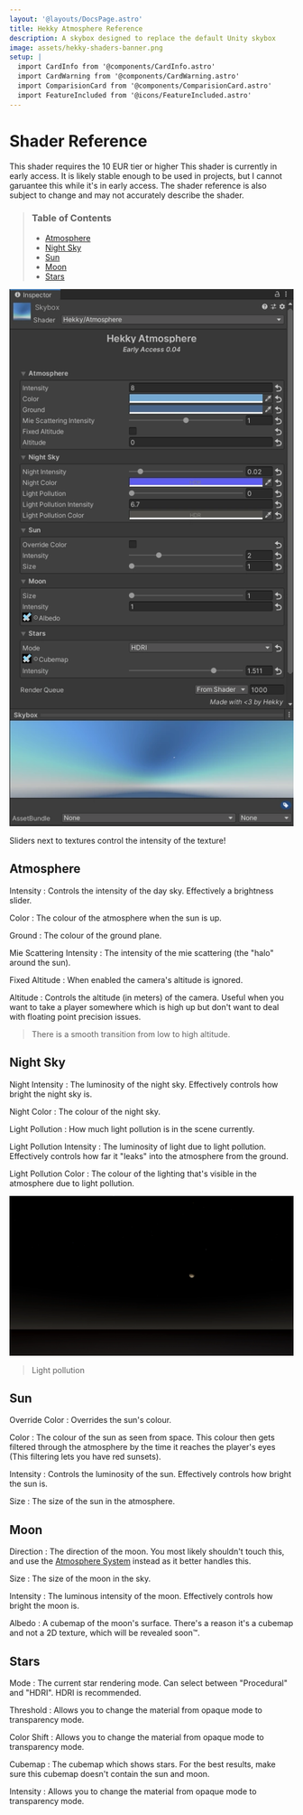```yaml
---
layout: '@layouts/DocsPage.astro'
title: Hekky Atmosphere Reference
description: A skybox designed to replace the default Unity skybox
image: assets/hekky-shaders-banner.png
setup: | 
  import CardInfo from '@components/CardInfo.astro'
  import CardWarning from '@components/CardWarning.astro'
  import ComparisionCard from '@components/ComparisionCard.astro'
  import FeatureIncluded from '@icons/FeatureIncluded.astro'
---
```


# Shader Reference

<CardInfo title="Patreon only">
	This shader requires the 10 EUR tier or higher
</CardInfo>

<CardWarning title="Early access">
	This shader is currently in early access. It is likely stable enough to be used in projects, but I cannot garuantee this while it's in early access. The shader reference is also subject to change and may not accurately describe the shader.
</CardWarning>

> ### Table of Contents
> 
> - [Atmosphere](#atmosphere)
> - [Night Sky](#night-sky)
> - [Sun](#sun)
> - [Moon](#moon)
> - [Stars](#stars)
> 
![Shader Inspector](/en/hekkyatmosphere_shader_inspector_full.webp)

<CardInfo title="Sliders">
Sliders next to textures control the intensity of the texture!
</CardInfo>

## Atmosphere

Intensity
: Controls the intensity of the day sky. Effectively a brightness slider.

Color
: The colour of the atmosphere when the sun is up.

Ground
: The colour of the ground plane.

Mie Scattering Intensity
: The intensity of the mie scattering (the "halo" around the sun).

Fixed Altitude
: When enabled the camera's altitude is ignored.

Altitude
: Controls the altitude (in meters) of the camera. Useful when you want to take a player somewhere which is high up but don't want to deal with floating point precision issues.

<ComparisionCard beforeSrc="/shared/img/hekky-atmosphere-low-altitude.webp" beforeTxt="Low Altitude" afterSrc="/shared/img/hekky-atmosphere-high-altitude.webp" afterTxt="High Altitude" color="#fff" />

> There is a smooth transition from low to high altitude.

## Night Sky

Night Intensity
: The luminosity of the night sky. Effectively controls how bright the night sky is.

Night Color
: The colour of the night sky.

Light Pollution
: How much light pollution is in the scene currently.

Light Pollution Intensity
: The luminosity of light due to light pollution. Effectively controls how far it "leaks" into the atmosphere from the ground.

Light Pollution Color
: The colour of the lighting that's visible in the atmosphere due to light pollution.

![Light pollution example](/shared/img/hekky-atmosphere-light-pollution.webp)

> Light pollution

## Sun

Override Color
: Overrides the sun's colour.

Color
: The colour of the sun as seen from space. This colour then gets filtered through the atmosphere by the time it reaches the player's eyes (This filtering lets you have red sunsets).

Intensity
: Controls the luminosity of the sun. Effectively controls how bright the sun is.

Size
: The size of the sun in the atmosphere.

## Moon

Direction
: The direction of the moon. You most likely shouldn't touch this, and use the [Atmosphere System](/en/shaders/hekky-atmosphere/set-up-atmosphere#controlling-the-sky) instead as it better handles this.

Size
: The size of the moon in the sky.

Intensity
: The luminous intensity of the moon. Effectively controls how bright the moon is.

Albedo
: A cubemap of the moon's surface. There's a reason it's a cubemap and not a 2D texture, which will be revealed soon&trade;.

## Stars

Mode
: The current star rendering mode. Can select between "Procedural" and "HDRI". HDRI is recommended.

Threshold
: Allows you to change the material from opaque mode to transparency mode.

Color Shift
: Allows you to change the material from opaque mode to transparency mode.

Cubemap
: The cubemap which shows stars. For the best results, make sure this cubemap doesn't contain the sun and moon.

Intensity
: Allows you to change the material from opaque mode to transparency mode.

<ComparisionCard beforeSrc="/shared/img/hekky-atmosphere-stars-procedural.webp" beforeTxt="Procedural" afterSrc="/shared/img/hekky-atmosphere-stars-hdri.webp" afterTxt="HDRI" color="#fff" />
